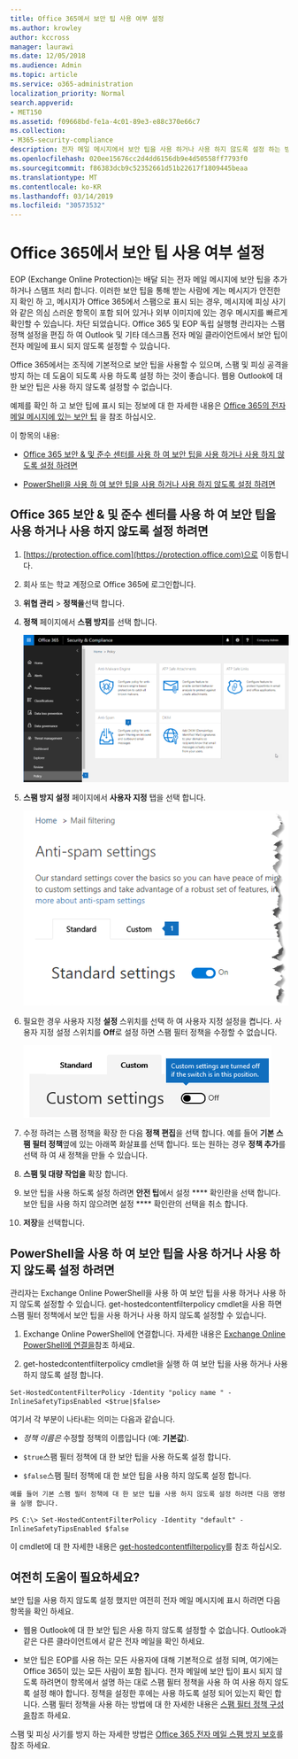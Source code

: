 ```yaml
---
title: Office 365에서 보안 팁 사용 여부 설정
ms.author: krowley
author: kccross
manager: laurawi
ms.date: 12/05/2018
ms.audience: Admin
ms.topic: article
ms.service: o365-administration
localization_priority: Normal
search.appverid:
- MET150
ms.assetid: f09668bd-fe1a-4c01-89e3-e88c370e66c7
ms.collection:
- M365-security-compliance
description: 전자 메일 메시지에서 보안 팁을 사용 하거나 사용 하지 않도록 설정 하는 방법을 Office 365 및 EOP 관리자에 게 알립니다.
ms.openlocfilehash: 020ee15676cc2d4dd6156db9e4d50558ff7793f0
ms.sourcegitcommit: f86383dcb9c52352661d51b22617f1809445beaa
ms.translationtype: MT
ms.contentlocale: ko-KR
ms.lasthandoff: 03/14/2019
ms.locfileid: "30573532"
---
```

# <a name="enable-or-disable-safety-tips-in-office-365"></a>Office 365에서 보안 팁 사용 여부 설정

EOP (Exchange Online Protection)는 배달 되는 전자 메일 메시지에 보안 팁을 추가 하거나 스탬프 처리 합니다. 이러한 보안 팁을 통해 받는 사람에 게는 메시지가 안전한 지 확인 하 고, 메시지가 Office 365에서 스팸으로 표시 되는 경우, 메시지에 피싱 사기와 같은 의심 스러운 항목이 포함 되어 있거나 외부 이미지에 있는 경우 메시지를 빠르게 확인할 수 있습니다. 차단 되었습니다. Office 365 및 EOP 독립 실행형 관리자는 스팸 정책 설정을 편집 하 여 Outlook 및 기타 데스크톱 전자 메일 클라이언트에서 보안 팁이 전자 메일에 표시 되지 않도록 설정할 수 있습니다. 
  
Office 365에서는 조직에 기본적으로 보안 팁을 사용할 수 있으며, 스팸 및 피싱 공격을 방지 하는 데 도움이 되도록 사용 하도록 설정 하는 것이 좋습니다. 웹용 Outlook에 대 한 보안 팁은 사용 하지 않도록 설정할 수 없습니다.
  
예제를 확인 하 고 보안 팁에 표시 되는 정보에 대 한 자세한 내용은 [Office 365의 전자 메일 메시지에 있는 보안 팁](safety-tips-in-office-365.md) 을 참조 하십시오.
  
이 항목의 내용:
  
- [Office 365 보안 &amp; 및 준수 센터를 사용 하 여 보안 팁을 사용 하거나 사용 하지 않도록 설정 하려면](enable-or-disable-safety-tips.md#SandCCsafetytip)
    
- [PowerShell을 사용 하 여 보안 팁을 사용 하거나 사용 하지 않도록 설정 하려면](enable-or-disable-safety-tips.md#pshellsafetytip)
    
## <a name="to-enable-or-disable-safety-tips-by-using-the-office-365-security-amp-compliance-center"></a>Office 365 보안 &amp; 및 준수 센터를 사용 하 여 보안 팁을 사용 하거나 사용 하지 않도록 설정 하려면
<a name="SandCCsafetytip"> </a>

1. [https://protection.office.com](https://protection.office.com)으로 이동합니다.
    
2. 회사 또는 학교 계정으로 Office 365에 로그인합니다.
    
3. **위협 관리** \> **정책을**선택 합니다. 
    
4. **정책** 페이지에서 **스팸 방지**를 선택 합니다.
    
    ![이 스크린샷에서는 보안 &amp; 및 준수 센터의 스팸 방지 설정 페이지로 이동 하는 방법을 보여 줍니다.](media/b8eb2ee3-2eb1-4ea2-b138-f6d7fb2e23de.png)
  
5. **스팸 방지 설정** 페이지에서 **사용자 지정** 탭을 선택 합니다. 
    
    ![이 스크린샷에서는 보안 &amp; 및 준수 센터의 스팸 방지 설정 페이지에 있는 사용자 지정 탭의 위치를 보여 줍니다.](media/1d688d23-e6f3-4de5-84a7-e8ce31786193.png)
  
6. 필요한 경우 사용자 지정 **설정** 스위치를 선택 하 여 사용자 지정 설정을 켭니다. 사용자 지정 설정 스위치를 **Off**로 설정 하면 스팸 필터 정책을 수정할 수 없습니다.
    
    ![이 스크린샷에는 해제 된 사용자 지정 스팸 방지 필터 정책 설정이 표시 됩니다.](media/94f900ad-b556-4a31-a3ac-acfcd72e71b8.png)
  
7. 수정 하려는 스팸 정책을 확장 한 다음 **정책 편집**을 선택 합니다. 예를 들어 **기본 스팸 필터 정책**옆에 있는 아래쪽 화살표를 선택 합니다. 또는 원하는 경우 **정책 추가**를 선택 하 여 새 정책을 만들 수 있습니다.
    
8. **스팸 및 대량 작업을** 확장 합니다. 
    
9. 보안 팁을 사용 하도록 설정 하려면 **안전 팁**에서 설정 **** 확인란을 선택 합니다. 보안 팁을 사용 하지 않으려면 설정 **** 확인란의 선택을 취소 합니다. 
    
10. **저장**을 선택합니다.
    
## <a name="to-enable-or-disable-safety-tips-by-using-powershell"></a>PowerShell을 사용 하 여 보안 팁을 사용 하거나 사용 하지 않도록 설정 하려면
<a name="pshellsafetytip"> </a>

관리자는 Exchange Online PowerShell을 사용 하 여 보안 팁을 사용 하거나 사용 하지 않도록 설정할 수 있습니다. get-hostedcontentfilterpolicy cmdlet을 사용 하면 스팸 필터 정책에서 보안 팁을 사용 하거나 사용 하지 않도록 설정할 수 있습니다.
  
1. Exchange Online PowerShell에 연결합니다. 자세한 내용은 [Exchange Online PowerShell에 연결을](http://go.microsoft.com/fwlink/p/?LinkId=396554)참조 하세요.
    
2. get-hostedcontentfilterpolicy cmdlet을 실행 하 여 보안 팁을 사용 하거나 사용 하지 않도록 설정 합니다.
    
  ```
  Set-HostedContentFilterPolicy -Identity "policy name " -InlineSafetyTipsEnabled <$true|$false>
  ```

여기서 각 부분이 나타내는 의미는 다음과 같습니다.
    
  -  *정책 이름은* 수정할 정책의 이름입니다 (예: **기본값**).
    
  -  `$true`스팸 필터 정책에 대 한 보안 팁을 사용 하도록 설정 합니다. 
    
  -  `$false`스팸 필터 정책에 대 한 보안 팁을 사용 하지 않도록 설정 합니다. 
    
    예를 들어 기본 스팸 필터 정책에 대 한 보안 팁을 사용 하지 않도록 설정 하려면 다음 명령을 실행 합니다.
    
  ```
  PS C:\> Set-HostedContentFilterPolicy -Identity "default" -InlineSafetyTipsEnabled $false
  ```

이 cmdlet에 대 한 자세한 내용은 [get-hostedcontentfilterpolicy](https://technet.microsoft.com/library/jj200781.aspx)를 참조 하십시오.
    
## <a name="still-need-help"></a>여전히 도움이 필요하세요?
<a name="pshellsafetytip"> </a>

보안 팁을 사용 하지 않도록 설정 했지만 여전히 전자 메일 메시지에 표시 하려면 다음 항목을 확인 하세요.
  
- 웹용 Outlook에 대 한 보안 팁은 사용 하지 않도록 설정할 수 없습니다. Outlook과 같은 다른 클라이언트에서 같은 전자 메일을 확인 하세요.
    
- 보안 팁은 EOP를 사용 하는 모든 사용자에 대해 기본적으로 설정 되며, 여기에는 Office 365이 있는 모든 사람이 포함 됩니다. 전자 메일에 보안 팁이 표시 되지 않도록 하려면이 항목에서 설명 하는 대로 스팸 필터 정책을 사용 하 여 사용 하지 않도록 설정 해야 합니다. 정책을 설정한 후에는 사용 하도록 설정 되어 있는지 확인 합니다. 스팸 필터 정책을 사용 하는 방법에 대 한 자세한 내용은 [스팸 필터 정책 구성을](https://technet.microsoft.com/library/jj200684.aspx)참조 하세요.
    
스팸 및 피싱 사기를 방지 하는 자세한 방법은 [Office 365 전자 메일 스팸 방지 보호](anti-spam-protection.md)를 참조 하세요.
  

